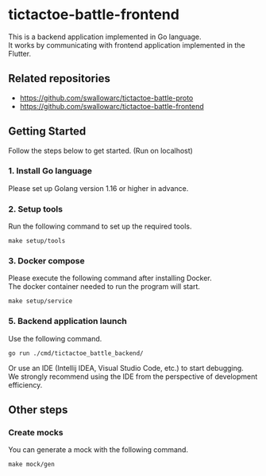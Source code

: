 # tictactoe-battle-frontend

This is a backend application implemented in Go language.  
It works by communicating with frontend application implemented in the Flutter.

## Related repositories
- https://github.com/swallowarc/tictactoe-battle-proto
- https://github.com/swallowarc/tictactoe-battle-frontend

## Getting Started
Follow the steps below to get started.
(Run on localhost)

### 1. Install Go language

Please set up Golang version 1.16 or higher in advance.

### 2. Setup tools

Run the following command to set up the required tools.

```shell
make setup/tools
```

### 3. Docker compose

Please execute the following command after installing Docker.  
The docker container needed to run the program will start.

```shell
make setup/service
```

### 5. Backend application launch

Use the following command.

```shell
go run ./cmd/tictactoe_battle_backend/
```

Or use an IDE (Intellij IDEA, Visual Studio Code, etc.) to start debugging.  
We strongly recommend using the IDE from the perspective of development efficiency.

## Other steps

### Create mocks

You can generate a mock with the following command.

```shell
make mock/gen
```

